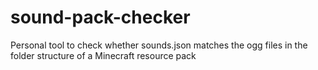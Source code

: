 # sound-pack-checker
Personal tool to check whether sounds.json matches the ogg files in the folder structure of a Minecraft resource pack
